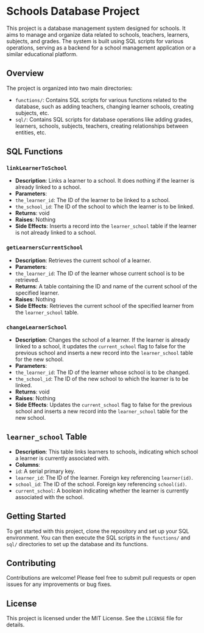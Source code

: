 # Schools Database Project

This project is a database management system designed for schools. It aims to manage and organize data related to schools, teachers, learners, subjects, and grades. The system is built using SQL scripts for various operations, serving as a backend for a school management application or a similar educational platform.

## Overview

The project is organized into two main directories:

- `functions/`: Contains SQL scripts for various functions related to the database, such as adding teachers, changing learner schools, creating subjects, etc.
- `sql/`: Contains SQL scripts for database operations like adding grades, learners, schools, subjects, teachers, creating relationships between entities, etc.

## SQL Functions

### `linkLearnerToSchool`

- **Description**: Links a learner to a school. It does nothing if the learner is already linked to a school.
- **Parameters**:
 - `the_learner_id`: The ID of the learner to be linked to a school.
 - `the_school_id`: The ID of the school to which the learner is to be linked.
- **Returns**: void
- **Raises**: Nothing
- **Side Effects**: Inserts a record into the `learner_school` table if the learner is not already linked to a school.

### `getLearnersCurrentSchool`

- **Description**: Retrieves the current school of a learner.
- **Parameters**:
 - `the_learner_id`: The ID of the learner whose current school is to be retrieved.
- **Returns**: A table containing the ID and name of the current school of the specified learner.
- **Raises**: Nothing
- **Side Effects**: Retrieves the current school of the specified learner from the `learner_school` table.

### `changeLearnerSchool`

- **Description**: Changes the school of a learner. If the learner is already linked to a school, it updates the `current_school` flag to false for the previous school and inserts a new record into the `learner_school` table for the new school.
- **Parameters**:
 - `the_learner_id`: The ID of the learner whose school is to be changed.
 - `the_school_id`: The ID of the new school to which the learner is to be linked.
- **Returns**: void
- **Raises**: Nothing
- **Side Effects**: Updates the `current_school` flag to false for the previous school and inserts a new record into the `learner_school` table for the new school.

## `learner_school` Table

- **Description**: This table links learners to schools, indicating which school a learner is currently associated with.
- **Columns**:
 - `id`: A serial primary key.
 - `learner_id`: The ID of the learner. Foreign key referencing `learner(id)`.
 - `school_id`: The ID of the school. Foreign key referencing `school(id)`.
 - `current_school`: A boolean indicating whether the learner is currently associated with the school.

## Getting Started

To get started with this project, clone the repository and set up your SQL environment. You can then execute the SQL scripts in the `functions/` and `sql/` directories to set up the database and its functions.

## Contributing

Contributions are welcome! Please feel free to submit pull requests or open issues for any improvements or bug fixes.

## License

This project is licensed under the MIT License. See the `LICENSE` file for details.